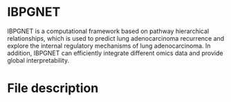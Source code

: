 # IBPGNET
IBPGNET is a computational framework based on pathway hierarchical relationships, which is used to predict lung adenocarcinoma recurrence and explore the internal regulatory mechanisms of lung adenocarcinoma. In addition, IBPGNET can efficiently integrate different omics data and provide global interpretability.

# File description
